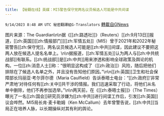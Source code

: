 ```yaml
---
title: 【秘翻在线】英媒：MI5警告保守党两名议员候选人可能是中共间谍
---
```

`9/14/2023 8:48 AM UTC 秘密翻譯組G-Translators` [轉載自GNews](https://gnews.org/articles/1689303)

图片来源：The Guardian\n\n据《[[zh:路透社]]》（Reuters）[[zh:9月13日]]报道，[[zh:英国]][[zh:情报部门]][[zh:军情五处]]（MI5）曾于2021年和2022年秘密警告[[zh:保守党]]，两名议员候选人可能是[[zh:中共]]间谍，因此建议不要把这两人放在候选人提名名单上。\n\n据报道，[[zh:军情五处]]认为两人与[[zh:中共统战部]]有联系。[[zh:统战部]]是[[zh:中共]]用来渗透和影响全球政策及舆论的机构。一位[[zh:消息人士]]称：“很明显这构成了（[[zh:政治]]）风险，随后把他们排除在了候选人名单之外，并且没有告知他们原因。”\n\n[[zh:英国]]卫生和社会保障部长玛丽亚‧考尔菲尔德（Maria Caulfield）告诉泰晤士电台：“[[zh:政府]]‘非常严肃地‘对待任何有[[zh:关中]]共干涉的情报。我们迅速采取了行动，将他们从名单中删除，他们不再参加选举。”\n\n两天前，在《[[zh:泰晤士报]]》（The Times）曝光了一名[[zh:国会]]研究员涉嫌为[[zh:中共]]进行间谍工作后，引发[[zh:英国]]议会哗然。MI5局长肯·麦卡勒姆（Ken McCallum）去年曾警告说，[[zh:中共]]当局正在培养人脉，以长期操纵对其有利的舆论。
